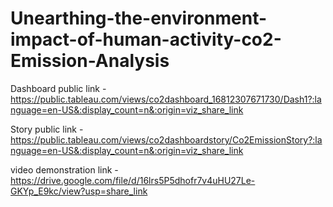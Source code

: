 # Unearthing-the-environment-impact-of-human-activity-co2-Emission-Analysis


Dashboard public link - https://public.tableau.com/views/co2dashboard_16812307671730/Dash1?:language=en-US&:display_count=n&:origin=viz_share_link

Story public link - https://public.tableau.com/views/co2dashboardstory/Co2EmissionStory?:language=en-US&:display_count=n&:origin=viz_share_link

video demonstration link - https://drive.google.com/file/d/16lrs5P5dhofr7v4uHU27Le-GKYp_E9kc/view?usp=share_link
